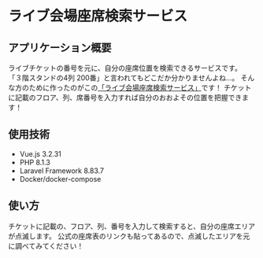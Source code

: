 <!-- # ライブ会場座席検索サービス

## 何ができる？
ライブチケットの番号を元に、自分の座席位置を検索できるサービスです。
「３階スタンドの4列 200番」と言われてもどこだか分かりませんよね...。
そんな方に使って欲しいのがこの「ライブ会場座席検索サービス」です！ -->


# **ライブ会場座席検索サービス**

## **アプリケーション概要**

ライブチケットの番号を元に、自分の座席位置を検索できるサービスです。
「３階スタンドの4列 200番」と言われてもどこだか分かりませんよね...。
そんな方のために作ったのがこの<a href="http://www.search-venue-seat.com:8080/venue/pia">「ライブ会場座席検索サービス」</a>です！
チケットに記載のフロア、列、席番号を入力すれば自分のおおよその位置を把握できます！


## **使用技術**

* Vue.js 3.2.31
* PHP 8.1.3
* Laravel Framework 8.83.7
* Docker/docker-compose

## **使い方**

チケットに記載の、フロア、列、番号を入力して検索すると、自分の座席エリアが点滅します。
公式の座席表のリンクも貼ってあるので、点滅したエリアを元に調べてみてください！



